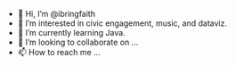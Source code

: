 - 👋 Hi, I’m @ibringfaith
- 👀 I’m interested in civic engagement, music, and dataviz.
- 🌱 I’m currently learning Java.
- 💞️ I’m looking to collaborate on ...
- 📫 How to reach me ...

<!---
ibringfaith/ibringfaith is a ✨ special ✨ repository because its `README.md` (this file) appears on your GitHub profile.
You can click the Preview link to take a look at your changes.
--->
